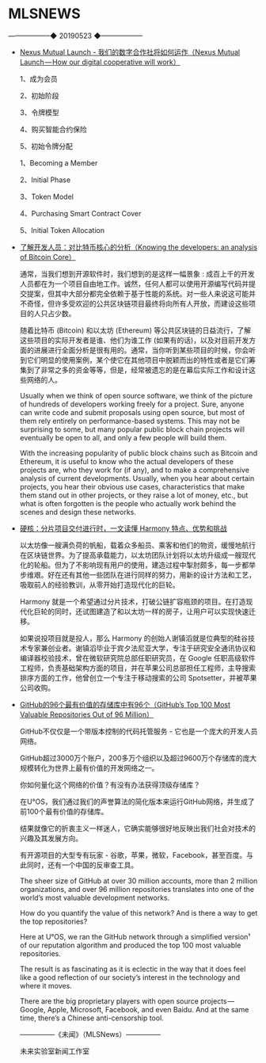 # ​MLSNEWS
——————◆
20190523
◆——————
* [Nexus Mutual Launch - 我们的数字合作社将如何运作（Nexus Mutual Launch — How our digital cooperative will work）](https://medium.com/nexus-mutual/nexus-mutual-launch-how-our-digital-cooperative-will-work-711822c2931d?ref=tokendaily)

  1、成为会员

  2、初始阶段

  3、令牌模型

  4、购买智能合约保险

  5、初始令牌分配

  1、Becoming a Member

  2、Initial Phase

  3、Token Model

  4、Purchasing Smart Contract Cover

  5、Initial Token Allocation
* [了解开发人员：对比特币核心的分析（Knowing the developers: an analysis of Bitcoin Core）](https://www.theblockcrypto.com/2019/05/20/knowing-the-developers-an-analysis-of-bitcoin-core/)

  通常，当我们想到开源软件时，我们想到的是这样一幅景象 : 成百上千的开发人员都在为一个项目自由地工作。诚然，任何人都可以使用开源编写代码并提交提案，但其中大部分都完全依赖于基于性能的系统。对一些人来说这可能并不奇怪，但许多受欢迎的公共区块链项目最终将向所有人开放，而建设这些项目的人只占少数。

  随着比特币 (Bitcoin) 和以太坊 (Ethereum) 等公共区块链的日益流行，了解这些项目的实际开发者是谁、他们为谁工作 (如果有的话)，以及对目前开发方面的进展进行全面分析是很有用的。通常，当你听到某些项目的时候，你会听到它们明显的使用案例，某个使它在其他项目中脱颖而出的特性或者是它们筹集到了非常之多的资金等等，但是，经常被遗忘的是在幕后实际工作和设计这些网络的人。
  
  Usually when we think of open source software, we think of the picture of hundreds of developers working freely for a project. Sure, anyone can write code and submit proposals using open source, but most of them rely entirely on performance-based systems. This may not be surprising to some, but many popular public block chain projects will eventually be open to all, and only a few people will build them.

  With the increasing popularity of public block chains such as Bitcoin and Ethereum, it is useful to know who the actual developers of these projects are, who they work for (if any), and to make a comprehensive analysis of current developments. Usually, when you hear about certain projects, you hear their obvious use cases, characteristics that make them stand out in other projects, or they raise a lot of money, etc., but what is often forgotten is the people who actually work behind the scenes and design these networks.
* [硬核：分片项目交付进行时，一文读懂 Harmony 特点、优势和挑战](https://www.chainnews.com/articles/167624604267.htm)

  以太坊像一艘满负荷的帆船，载着众多船员、乘客和他们的物资，缓慢地航行在区块链世界。为了提高承载能力，以太坊团队计划将以太坊升级成一艘现代化的轮船。但为了不影响现有用户的使用，建造过程中掣肘颇多，每一步都举步维艰。好在还有其他一些团队在进行同样的努力，用新的设计方法和工艺，吸取前人的经验教训，从零开始打造现代化的巨轮。

  Harmony 就是一个希望通过分片技术，打破公链扩容瓶颈的项目。在打造现代化巨轮的同时，还试图建造了和以太坊一样的房子，让用户可以实现快速迁移。

  如果说投项目就是投人，那么 Harmony 的创始人谢镇滔就是位典型的硅谷技术专家兼创业者。谢镇滔毕业于宾夕法尼亚大学，专注于研究安全通讯协议和编译器校验技术，曾在微软研究院总部任职研究员，在 Google 任职高级软件工程师，负责基础架构方面的项目，并在苹果公司总部担任工程师，主导搜索排序方面的工作，他曾创立一个专注于移动搜索的公司 Spotsetter，并被苹果公司收购。
* [GitHub的96个最有价值的存储库中有96个（GitHub’s Top 100 Most Valuable Repositories Out of 96 Million）](https://hackernoon.com/githubs-top-100-most-valuable-repositories-out-of-96-million-bb48caa9eb0b)

  GitHub不仅仅是一个带版本控制的代码托管服务 - 它也是一个庞大的开发人员网络。

  GitHub超过3000万个账户，200多万个组织以及超过9600万个存储库的庞大规模转化为世界上最有价值的开发网络之一。

  你如何量化这个网络的价值？有没有办法获得顶级存储库？

  在U°OS，我们通过我们的声誉算法的简化版本来运行GitHub网络，并生成了前100个最有价值的存储库。

  结果就像它的折衷主义一样迷人，它确实能够很好地反映出我们社会对技术的兴趣及其发展方向。

  有开源项目的大型专有玩家 - 谷歌，苹果，微软，Facebook，甚至百度。与此同时，还有一个中国的反审查工具。

  The sheer size of GitHub at over 30 million accounts, more than 2 million organizations, and over 96 million repositories translates into one of the world’s most valuable development networks.

  How do you quantify the value of this network? And is there a way to get the top repositories?

  Here at U°OS, we ran the GitHub network through a simplified version¹ of our reputation algorithm and produced the top 100 most valuable repositories.

  The result is as fascinating as it is eclectic in the way that it does feel like a good reflection of our society’s interest in the technology and where it moves.

  There are the big proprietary players with open source projects — Google, Apple, Microsoft, Facebook, and even Baidu. And at the same time, there’s a Chinese anti-censorship tool.
  
  —————《未闻》（MLSNews）—————
                  
  未来实验室新闻工作室